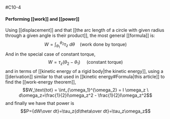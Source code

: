 #C10-4

#### Performing [[work]] and [[power]]
Using [[displacement]] and that [[the arc length of a circle with given radius through a given angle is their product]], the most general [[formula]] is:
$$W = \int_{\theta_1}^{\theta_2} \tau_z \ d\theta \ \ \ \ \text{(work done by torque)}$$
And in the special case of constant torque,
$$W = \tau_z(\theta_2-\theta_1) \ \ \ \ \ \text{(constant torque)}$$
and in terms of [[kinetic energy of a rigid body|the kinetic energy]], using a [[derivation]] similar to that used in [[kinetic energy#Formula|this article]] to find the [[work-energy theorem]], $$W_\text{tot} = \int_{\omega_1}^{\omega_2} = I \omega_z \ d\omega_z=\frac{1}{2}I\omega_z^2 - \frac{1}{2}I\omega_z^2$$ and finally we have that power is $$P={dW\over dt}=\tau_z{d\theta\over dt}=\tau_z\omega_z$$
